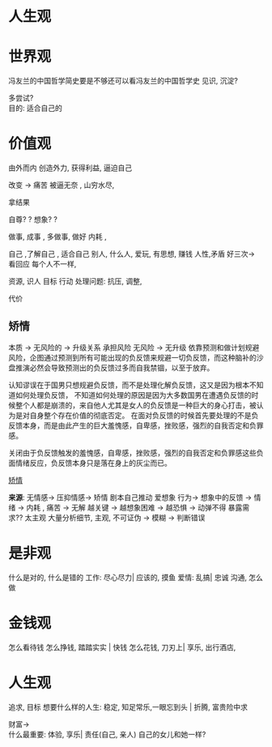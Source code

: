 

# 人生观
# 世界观

冯友兰的中国哲学简史要是不够还可以看冯友兰的中国哲学史
见识, 沉淀? 

多尝试?  
目的: 适合自己的
# 价值观

由外而内
创造外力, 获得利益, 逼迫自己 

改变 -> 痛苦
被逼无奈 , 山穷水尽, 

拿结果

自尊? ? 想象? ? 

做事, 成事 , 多做事, 做好
内耗 ,





自己 ,了解自己 , 适合自己
别人,  什么人, 爱玩, 有思想, 赚钱
人性,矛盾
好三次-> 看回应
每个人不一样, 

资源,  识人
目标
行动
处理问题: 抗压, 调整, 

代价

## 矫情   
本质 -> 无风险的 -> 升级关系
承担风险
无风险 -> 无升级
依靠预测和做计划规避风险，企图通过预测到所有可能出现的负反馈来规避一切负反馈，而这种脑补的沙盘推演必然会导致预测出的负反馈过多而自我禁锢，以至于放弃。

认知谬误在于国男只想规避负反馈，而不是处理化解负反馈，这又是因为根本不知道如何处理负反馈，
不知道如何处理的原因是因为大多数国男在遭遇负反馈的时候整个人都是崩溃的，来自他人尤其是女人的负反馈是一种巨大的身心打击，被认为是对自身整个存在价值的彻底否定。
在面对负反馈的时候首先要处理的不是负反馈本身，而是由此产生的巨大羞愧感，自卑感，挫败感，强烈的自我否定和负罪感。

关闭由于负反馈触发的羞愧感，自卑感，挫败感，强烈的自我否定和负罪感这些负面情绪反应，负反馈本身只是落在身上的灰尘而已。

[矫情](https://www.bilibili.com/video/BV1Q6421Z7pF/?spm_id_from=333.788&vd_source=351ae22481963e1732be800e8bc59c8a)


**来源**: 无情感-> 压抑情感-> 矫情
剧本自己推动
爱想象
行为->  想象中的反馈 ->  情绪 ->
内耗 , 痛苦 -> 无解
越关键 -> 越想象困难 -> 越恐惧 -> 动弹不得 
暴露需求??
太主观
大量分析细节, 主观, 不可证伪 -> 模糊 -> 判断错误



# 是非观
什么是对的, 什么是错的
工作: 尽心尽力| 应该的, 摸鱼
爱情: 乱搞| 忠诚
沟通, 怎么做

# 金钱观
怎么看待钱
怎么挣钱, 踏踏实实 | 快钱
怎么花钱, 刀刃上| 享乐, 出行酒店, 





# 人生观
追求, 目标
想要什么样的人生: 稳定, 知足常乐,一眼忘到头 | 折腾, 富贵险中求

财富->  
什么最重要: 体验, 享乐| 责任(自己, 亲人)
自己的女儿和她一样?


